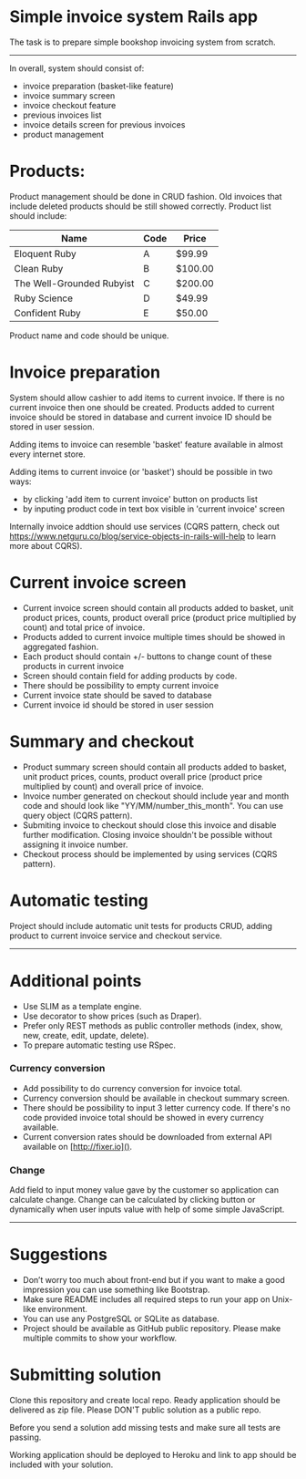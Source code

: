 # Simple invoice system Rails app

The task is to prepare simple bookshop invoicing system from scratch.

___

In overall, system should consist of:

- invoice preparation (basket-like feature)
- invoice summary screen
- invoice checkout feature
- previous invoices list
- invoice details screen for previous invoices
- product management

# Products:

Product management should be done in CRUD fashion. Old invoices that include deleted products should be still showed correctly. Product list should include:

|Name|Code|Price|
|---|---|---|
|Eloquent Ruby|A|$99.99|
|Clean Ruby|B|$100.00|
|The Well-Grounded Rubyist|C|$200.00|
|Ruby Science|D|$49.99|
|Confident Ruby|E|$50.00|

Product name and code should be unique.

# Invoice preparation

System should allow cashier to add items to current invoice. If there is no current invoice then one should be created. Products added to current invoice should be stored in database and current invoice ID should be stored in user session.

Adding items to invoice can resemble 'basket' feature available in almost every internet store.

Adding items to current invoice (or 'basket') should be possible in two ways:

- by clicking 'add item to current invoice' button on products list
- by inputing product code in text box visible in 'current invoice' screen

Internally invoice addtion should use services (CQRS pattern, check out https://www.netguru.co/blog/service-objects-in-rails-will-help to learn more about CQRS).

# Current invoice screen

- Current invoice screen should contain all products added to basket, unit product prices, counts, product overall price (product price multiplied by count) and total price of invoice.
- Products added to current invoice multiple times should be showed in aggregated fashion.
- Each product should contain +/- buttons to change count of these products in current invoice
- Screen should contain field for adding products by code.
- There should be possibility to empty current invoice
- Current invoice state should be saved to database
- Current invoice id should be stored in user session

# Summary and checkout

- Product summary screen should contain all products added to basket, unit product prices, counts, product overall price (product price multiplied by count) and overall price of invoice.
- Invoice number generated on checkout should include year and month code and should look like "YY/MM/number_this_month". You can use query object (CQRS pattern).
- Submiting invoice to checkout should close this invoice and disable further modification. Closing invoice shouldn't be possible without assigning it invoice number.
- Checkout process should be implemented by using services (CQRS pattern).

# Automatic testing

Project should include automatic unit tests for products CRUD, adding product to current invoice service and checkout service.

___

# Additional points

- Use SLIM as a template engine.
- Use decorator to show prices (such as Draper).
- Prefer only REST methods as public controller methods (index, show, new, create, edit, update, delete).
- To prepare automatic testing use RSpec.

### Currency conversion
- Add possibility to do currency conversion for invoice total.
- Currency conversion should be available in checkout summary screen.
- There should be possibility to input 3 letter currency code. If there's no code provided invoice total should be showed in every currency available.
- Current conversion rates should be downloaded from external API available on [http://fixer.io]().

### Change
Add field to input money value gave by the customer so application can calculate change. Change can be calculated by clicking button or dynamically when user inputs value with help of some simple JavaScript.

___

# Suggestions

* Don’t worry too much about front-end but if you want to make a good impression you can use something like Bootstrap.
* Make sure README includes all required steps to run your app on Unix-like environment.
* You can use any PostgreSQL or SQLite as database.
* Project should be available as GitHub public repository. Please make multiple commits to show your workflow.

# Submitting solution

Clone this repository and create local repo. Ready application should be delivered as zip file. Please DON'T public solution as a public repo.

Before you send a solution add missing tests and make sure all tests are passing.

Working application should be deployed to Heroku and link to app should be included with your solution.